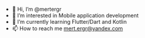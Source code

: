 - 👋 Hi, I’m @mertergr
- 👀 I’m interested in Mobile application development
- 🌱 I’m currently learning Flutter/Dart and Kotlin
- 📫 How to reach me mert.ergr@yandex.com

<!---
mertergr/mertergr is a ✨ special ✨ repository because its `README.md` (this file) appears on your GitHub profile.
You can click the Preview link to take a look at your changes.
--->
